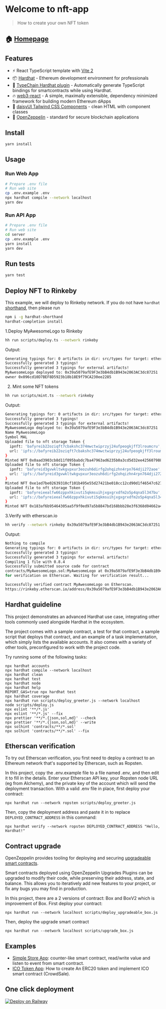 # Welcome to nft-app

> How to create your own NFT token

## 🏠 [Homepage](https://nft-app.productsway.com)

## Features

- ⚡️ React TypeScript template with [Vite 2](https://vitejs.dev/)
- 📦 [Hardhat](https://hardhat.org/) - Ethereum development environment for professionals
- 🦾 [TypeChain Hardhat plugin](https://github.com/ethereum-ts/TypeChain/tree/master/packages/hardhat) - Automatically generate TypeScript bindings for smartcontracts while using Hardhat.
- 🔥 [web3-react](https://github.com/NoahZinsmeister/web3-react/) - A simple, maximally extensible, dependency minimized framework for building modern Ethereum dApps
- 🎨 [daisyUI Tailwind CSS Components](https://daisyui.com/) - clean HTML with component classes
- 🎨 [OpenZeppelin](https://docs.openzeppelin.com/contracts/4.x/) - standard for secure blockchain applications

## Install

```sh
yarn install
```

## Usage

### Run Web App

```sh
# Prepare .env file
# Run web site
cp .env.example .env
npx hardhat compile --network localhost
yarn dev

```

### Run API App

```sh
# Prepare .env file
# Run web site
cd server
cp .env.example .env
yarn install
yarn dev

```

## Run tests

```sh
yarn test
```

## Deploy NFT to Rinkeby

This example, we will deploy to Rinkeby network. If you do not have `hardhat` [shorthand](https://hardhat.org/guides/shorthand.html), then please run

```sh
npm i -g hardhat-shorthand
hardhat-completion install
```

1.Deploy MyAwesomeLogo to Rinkeby

```sh
hh run scripts/deploy.ts --network rinkeby
```

Output:

```sh
Generating typings for: 0 artifacts in dir: src/types for target: ethers-v5
Successfully generated 3 typings!
Successfully generated 3 typings for external artifacts!
MyAwesomeLogo deployed to: 0x39a5079afE9F3e3bB4db1B943e2063AC3dc87251
owner 0x096cd10D7BEF8D5923b18b18E9f79CA230ee2285
```

2. Mint some NFT tokens

```sh
hh run scripts/mint.ts --network rinkeby
```

Output:

```sh
Generating typings for: 0 artifacts in dir: src/types for target: ethers-v5
Successfully generated 3 typings!
Successfully generated 3 typings for external artifacts!
MyAwesomeLogo deployed to: 0x39a5079afE9F3e3bB4db1B943e2063AC3dc87251
Name MyAwesomeLogo
Symbol MAL
Uploaded file to nft storage Token {
  ipnft: 'bafyreib22oziqft7cbakshc374mwctwiprzyj24ufpeogkjff3lroumcru',
  url: 'ipfs://bafyreib22oziqft7cbakshc374mwctwiprzyj24ufpeogkjff3lroumcru/metadata.json'
}
Minted NFT 0x0aad3903cb8d11f095babdc7ba47963ad6235b0a3cd5d32ee42560798816235a
Uploaded file to nft storage Token {
  ipnft: 'bafyreid3gvwkltwkgvpxur3eozuh6dirfg2ohqizhn4rpn764dji272aoe',
  url: 'ipfs://bafyreid3gvwkltwkgvpxur3eozuh6dirfg2ohqizhn4rpn764dji272aoe/metadata.json'
}
Minted NFT 0xe1ed7be02639310cf101b495e55d27421be018cc12cd90d1f46547c627b5132c
Uploaded file to nft storage Token {
  ipnft: 'bafyreieealfw66zppxhkivuti5qkmsuihjxgxgrxdfm2o5p4qna5l347bu',
  url: 'ipfs://bafyreieealfw66zppxhkivuti5qkmsuihjxgxgrxdfm2o5p4qna5l347bu/metadata.json'
}
Minted NFT 0x183af6b95464305aa5f9f0ed97a5b8847bd168bbb28e3f6368d04662a44cb8fc
```

3.Verify with etherscan.io

```sh
hh verify --network rinkeby 0x39a5079afE9F3e3bB4db1B943e2063AC3dc87251
```

Output:

```sh
Nothing to compile
Generating typings for: 0 artifacts in dir: src/types for target: ethers-v5
Successfully generated 3 typings!
Successfully generated 3 typings for external artifacts!
Compiling 1 file with 0.8.4
Successfully submitted source code for contract
contracts/MyAwesomeLogo.sol:MyAwesomeLogo at 0x39a5079afE9F3e3bB4db1B943e2063AC3dc87251
for verification on Etherscan. Waiting for verification result...

Successfully verified contract MyAwesomeLogo on Etherscan.
https://rinkeby.etherscan.io/address/0x39a5079afE9F3e3bB4db1B943e2063AC3dc87251#code
```

## Hardhat guideline

This project demonstrates an advanced Hardhat use case, integrating other tools commonly used alongside Hardhat in the ecosystem.

The project comes with a sample contract, a test for that contract, a sample script that deploys that contract, and an example of a task implementation, which simply lists the available accounts. It also comes with a variety of other tools, preconfigured to work with the project code.

Try running some of the following tasks:

```shell
npx hardhat accounts
npx hardhat compile --network localhost
npx hardhat clean
npx hardhat test
npx hardhat node
npx hardhat help
REPORT_GAS=true npx hardhat test
npx hardhat coverage
npx hardhat run scripts/deploy_greeter.js --network localhost
node scripts/deploy.js
npx eslint '**/*.js'
npx eslint '**/*.js' --fix
npx prettier '**/*.{json,sol,md}' --check
npx prettier '**/*.{json,sol,md}' --write
npx solhint 'contracts/**/*.sol'
npx solhint 'contracts/**/*.sol' --fix
```

## Etherscan verification

To try out Etherscan verification, you first need to deploy a contract to an Ethereum network that's supported by Etherscan, such as Ropsten.

In this project, copy the .env.example file to a file named .env, and then edit it to fill in the details. Enter your Etherscan API key, your Ropsten node URL (eg from Alchemy), and the private key of the account which will send the deployment transaction. With a valid .env file in place, first deploy your contract:

```shell
npx hardhat run --network ropsten scripts/deploy_greeter.js
```

Then, copy the deployment address and paste it in to replace `DEPLOYED_CONTRACT_ADDRESS` in this command:

```shell
npx hardhat verify --network ropsten DEPLOYED_CONTRACT_ADDRESS "Hello, Hardhat!"
```

## Contract upgrade

OpenZeppelin provides tooling for deploying and securing [upgradeable smart contracts](https://docs.openzeppelin.com/learn/upgrading-smart-contracts).

Smart contracts deployed using OpenZeppelin Upgrades Plugins can be upgraded to modify their code, while preserving their address, state, and balance. This allows you to iteratively add new features to your project, or fix any bugs you may find in production.

In this project, there are a 2 versions of contract: Box and BoxV2 which is improvement of Box. First deploy your contract:

```shell
npx hardhat run --network localhost scripts/deploy_upgradeable_box.js
```

Then, deploy the upgrade smart contract

```shell
npx hardhat run --network localhost scripts/upgrade_box.js
```

## Examples

- [Simple Store App](https://github.com/jellydn/nft-app/pull/20): counter-like smart contract, read/write value and listen to event from smart contract.
- [ICO Token App](https://github.com/jellydn/dapp-token-ico): How to create An ERC20 token and implement ICO smart contract (CrowdSale).

## One click deployment

[![Deploy on Railway](https://railway.app/button.svg)](https://railway.app/new/template/6ZY4MT?referralCode=-GINmA)
